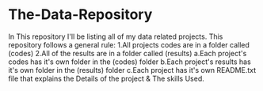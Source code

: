 # The-Data-Repository
In This repository I'll be listing all of my data related projects.
This repository follows a general rule:
  1.All projects codes are in a folder called (codes)
  2.All of the results are in a folder called (results)
    a.Each project's codes has it's own folder in the (codes) folder
    b.Each project's results has it's own folder in the (results) folder
    c.Each project has it's own README.txt file that explains the Details of the project & The skills Used.
